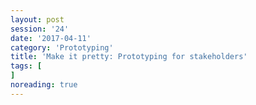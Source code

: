 ```yaml
--- 
layout: post 
session: '24' 
date: '2017-04-11' 
category: 'Prototyping' 
title: 'Make it pretty: Prototyping for stakeholders' 
tags: [] 
noreading: true
--- 
```


<excerpt/>
